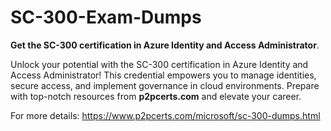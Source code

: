 # SC-300-Exam-Dumps
**Get the SC-300 certification in Azure Identity and Access Administrator**.

Unlock your potential with the SC-300 certification in Azure Identity and Access Administrator! This credential empowers you to manage identities, secure access, and implement governance in cloud environments. Prepare with top-notch resources from **p2pcerts.com** and elevate your career.

For more details: https://www.p2pcerts.com/microsoft/sc-300-dumps.html

